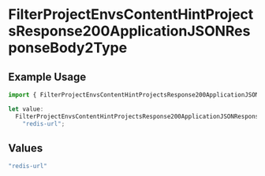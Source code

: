 # FilterProjectEnvsContentHintProjectsResponse200ApplicationJSONResponseBody2Type

## Example Usage

```typescript
import { FilterProjectEnvsContentHintProjectsResponse200ApplicationJSONResponseBody2Type } from "@vercel/sdk/models/operations/filterprojectenvs.js";

let value:
  FilterProjectEnvsContentHintProjectsResponse200ApplicationJSONResponseBody2Type =
    "redis-url";
```

## Values

```typescript
"redis-url"
```
